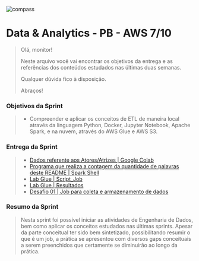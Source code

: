 ![compass](https://vetores.org/d/compass-uol.svg)

# Data & Analytics - PB - AWS 7/10

> Olá, monitor! 
> 
> Neste arquivo você vai encontrar os objetivos da entrega e as referências dos conteúdos estudados nas últimas duas semanas.
> 
> Qualquer dúvida fico à disposição. 
> 
> Abraços!

### Objetivos da Sprint
>
> - Compreender e aplicar os conceitos de ETL de maneira local através da linguagem Python, Docker, Jupyter Notebook, Apache Spark, e na nuvem, através do AWS Glue e AWS S3.
>
### Entrega da Sprint
>
> - [Dados referente aos Atores/Atrizes | Google Colab](./colab/pandas_ET.ipynb)
> - [Programa que realiza a contagem da quantidade de palavras deste README | Spark Shell](./plataformas-big-data/spark/job_conta_palavras.ipynb)
> - [Lab Glue | Script_Job](./plataformas-big-data/glue/glue_Job.py)
> - [Lab Glue | Resultados]()
> - [Desafio 01 | Job para coleta e armazenamento de dados](./desafio_01/README.md)
>
### Resumo da Sprint
>
>   Nesta sprint foi possível iniciar as atividades de Engenharia de Dados, bem como aplicar os conceitos estudados nas últimas sprints. Apesar da parte conceitual ter sido bem sintetizado, possibilitando resumir o que é um job, a prática se apresentou com diversos gaps conceituais a serem preenchidos que certamente se diminuirão ao longo da prática. 